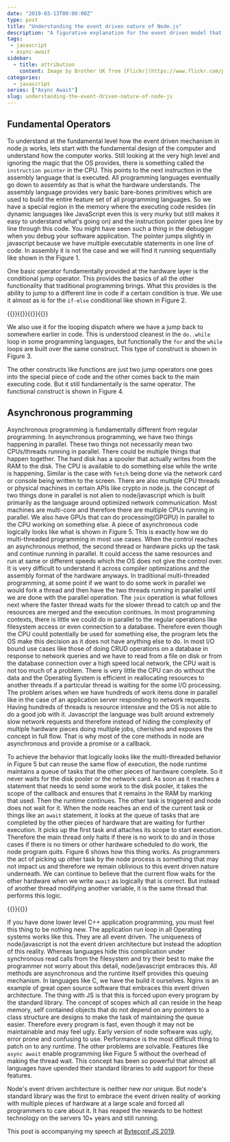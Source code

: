 ```yaml
---
date: "2019-03-13T00:00:00Z"
type: post
title: "Understanding the event driven nature of Node.js"
description: "A figurative explanation for the event driven model that is present in node.js"
tags:
 - javascript
 - async-await
sidebar:
  - title: attribution
    content: Image by Brother UK from [Flickr](https://www.flickr.com/photos/brother-uk/33064183161)
categories:
  - javascript
series: ["Async Await"]
slug: understanding-the-event-driven-nature-of-node-js
---
```


## Fundamental Operators

To understand at the fundamental level how the event driven mechanism in node.js works, lets start with the fundamental design of the computer and understand how the computer works. Still looking at the very high level and ignoring the magic that the OS provides, there is something called the `instruction pointer` in the CPU. This points to the next instruction in the assembly language that is executed. All programming languages eventually go down to assembly as that is what the hardware understands. The assembly language provides very basic bare-bones primitives which are used to build the entire feature set of all programming languages. So we have a special region in the memory where the executing code resides (in dynamic languages like JavaScript even this is very murky but still makes it easy to understand what's going on) and the instruction pointer goes line by line through this code. You might have seen such a thing in the debugger when you debug your software application. The pointer jumps slightly in javascript because we have multiple executable statements in one line of code. In assembly it is not the case and we will find it running sequentially like shown in the Figure 1.

One basic operator fundamentally provided at the hardware layer is the conditional jump operator. This provides the basics of all the other functionality that traditional programming brings. What this provides is the ability to jump to a different line in code if a certain condition is true. We use it almost as is for the `if-else` conditional like shown in Figure 2.
<div class="items-4">{{<fig alt="Sequential Execution" width="300" height="365" nomin="true" src="sequential.gif" title="Sequential Execution" >}}{{<fig alt="Conditional Execution" width="300" height="365" nomin="true" src="conditional.gif" title="Conditional Execution" >}}{{<fig alt="Loop Execution" width="300" height="365" nomin="true" src="loop.gif" title="Loop Execution" >}}{{<fig alt="Function Execution" width="300" height="365" nomin="true" src="function.gif" title="Function Execution" >}}</div>

We also use it for the looping dispatch where we have a jump back to somewhere earlier in code. This is understood cleanest in the `do..while` loop in some programming languages, but functionally the `for` and the `while` loops are built over the same construct. This type of construct is shown in Figure 3.

The other constructs like functions are just two jump operators one goes into the special piece of code and the other comes back to the main executing code. But it still fundamentally is the same operator. The functional construct is shown in Figure 4.

## Asynchronous programming
Asynchronous programming is fundamentally different from regular programming. In asynchronous programming, we have two things happening in parallel. These two things not necessarily mean two CPUs/threads running in parallel. There could be multiple things that happen together. The hard disk has a spooler that actually writes from the RAM to the disk. The CPU is available to do something else while the write is happening. Similar is the case with `fetch` being done via the network card or console being written to the screen. There are also multiple CPU threads or physical machines in certain APIs like crypto in node.js. the concept of two things done in parallel is not alien to node/javascript which is built primarily as the language around optimized network communication. Most machines are multi-core and therefore there are multiple CPUs running in parallel. We also have GPUs that can do processing(GPGPU) in parallel to the CPU working on something else.
A piece of asynchronous code logically looks like what is shown in Figure 5. This is exactly how we do multi-threaded programming in most use cases. When the control reaches an asynchronous method, the second thread or hardware picks up the task and continue running in parallel. It could access the same resources and run at same or different speeds which the OS does not give the control over. It is very difficult to understand it across compiler optimizations and the assembly format of the hardware anyways. In traditional multi-threaded programming, at some point if we want to do some work in parallel we would fork a thread and then have the two threads running in parallel until we are done with the parallel operation. The `join` operation is what follows next where the faster thread waits for the slower thread to catch up and the resources are merged and the execution continues.
In most programming contexts, there is little we could do in parallel to the regular operations like filesystem access or even connection to a database. Therefore even though the CPU could potentially be used for something else, the program lets the OS make this decision as it does not have anything else to do. In most I/O bound use cases like those of doing CRUD operations on a database in response to network queries and we have to read from a file on disk or from the database connection over a high speed local network, the CPU wait is not too much of a problem. There is very little the CPU can do without the data and the Operating System is efficient in reallocating resources to another threads if a particular thread is waiting for the some I/O processing. The problem arises when we have hundreds of work items done in parallel like in the case of an application server responding to network requests. Having hundreds of threads is resource intensive and the OS is not able to do a good job with it. Javascript the language was built around extremely slow network requests and therefore instead of hiding the complexity of multiple hardware pieces doing multiple jobs, cherishes and exposes the concept in full flow. That is why most of the core methods in node are asynchronous and provide a promise or a callback.

To achieve the behavior that logically looks like the multi-threaded behavior in Figure 5 but can reuse the same flow of execution, the node runtime maintains a queue of tasks that the other pieces of hardware complete. So it never waits for the disk pooler or the network card. As soon as it reaches a statement that needs to send some work to the disk pooler, it takes the scope of the callback and ensures that it remains in the RAM by marking that used. Then the runtime continues. The other task is triggered and node does not wait for it. When the node reaches an end of the current task or things like an `await` statement, it looks at the queue of tasks that are completed by the other pieces of hardware that are waiting for further execution. It picks up the first task and attaches its scope to start execution. Therefore the main thread only halts if there is no work to do and in those cases if there is no timers or other hardware scheduled to do work, the node program quits. Figure 6 shows how this thing works. As programmers the act of picking up other task by the node process is something that may not impact us and therefore we remain oblivious to this event driven nature underneath. We can continue to believe that the current flow waits for the other hardware when we write `await` as logically that is correct. But instead of another thread modifying another variable, it is the same thread that performs this logic.

<div class="items-2">
{{<fig alt="Logical Async" width="300" height="365" nomin="true" src="logical.gif" title="Logical Async" >}}{{<fig alt="Event Driven Async" width="300" height="365" nomin="true" src="event-driven.gif" title="Event Driven Async" >}}
</div>

If you have done lower level C++ application programming, you must feel this thing to be nothing new. The application run loop in all Operating systems works like this. They are all event driven. The uniqueness of node/javascript is not the event driven architecture but instead the adoption of this reality. Whereas languages hide this complication under synchronous read calls from the filesystem and try their best to make the programmer not worry about this detail, node/javascript embraces this. All methods are asynchronous and the runtime itself provides this queuing mechanism. In languages like C, we have the build it ourselves. Nginx is an example of great open source software that embraces this event driven architecture. The thing with JS is that this is forced upon every program by the standard library. The concept of scopes which all can reside in the heap memory, self contained objects that do not depend on any pointers to a class structure are designs to make the task of maintaining the queue easier. Therefore every program is fast, even though it may not be maintainable and may feel ugly. Early version of node software was ugly, error prone and confusing to use. Performance is the most difficult thing to patch on to any runtime. The other problems are solvable. Features like `async await` enable programming like Figure 5 without the overhead of making the thread wait. This concept has been so powerful that almost all languages have upended their standard libraries to add support for these features.

Node's event driven architecture is neither new nor unique. But node's standard library was the first to embrace the event driven reality of working with multiple pieces of hardware at a large scale and forced all programmers to care about it. It has reaped the rewards to be hottest technology on the servers 10+ years and still running.

This post is accompanying my speech at [Byteconf JS 2019](https://www.byteconf.com/js-2019).
